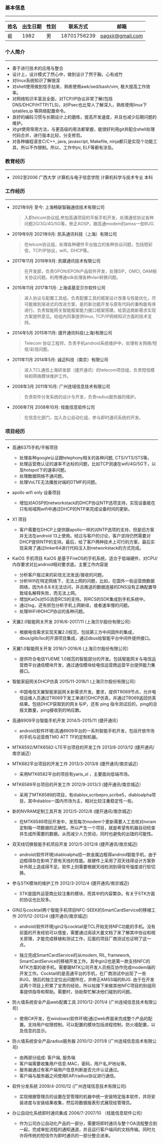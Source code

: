 ### 基本信息
---
| 姓名     | 出生日期      |  性别  |     联系方式      | 邮箱 |
|---       |---            |---     |---                |---   |
| 裴      | 1982          |  男    | 18701756239       |pagxir@gmail.com|

### 个人简介
---

- 善于进行技术的应用与整合
- 设计上，设计模式了然心中，做到设计了然于胸，心有成竹
- 对linux系统知识了解很深
- 对shell使用做到信手拈来，熟练使用awk/sed/bash/vim, 极大提高工作效率。
- 对网络知识丰富且全面，对TCP/IP协议非常了解(包括DNS/DHCP/HTTP/TLS)，对IPsec也比常人了解深入，熟练使用linux下iptables,ip 等网络配置命令。
- 良好的编码习惯与长期设计上的磨练，提高开发速度，并且也减少后期问题的维护。
- 对git使用常用方法，与更高级的用法都掌握，能很好利用git并配合shell处理代码合并，进行版本比较，分支修剪。
- 对各种编程语言C/C++, java, javascript, Makefile, ninja都只是实现个功能工具，所以不作限制。所以，工作中jni, ELF等都有涉及。

### 教育经历
---

- 2002至2006 广西大学 计算机与电子信息学院 计算机科学与技术专业 本科

### 工作经历
---

- 2021年9月        至今: 上海畅联智融通信技术有限公司
   > 入职telcom协议组,参加高通项目的平板手机开发，处理通信协议各种问题2G/3G/4G/5G等。修正AOSP，跟高通modem的amss一些BUG.

- 2019年9月   2021年9月: 凯系通讯科技（上海）有限公司
   > 在telcom协议组，处理各种硬件平台独立的各种协议问题，包括短彩信，TCP/IP协议，wifi，DHCP等。

- 2017年11月  2019年9月: 凯媒通讯技术有限公司
   > 在开发部，负责GPON/EPON产品软件开发，处理SIP，OMCI, OAM相关协议问题。利用博通sdk处理各种vlan转换问题。

- 2015年11月 2017年11月: 上海诺基亚贝尔软件公司
   > 进入协议与配置工具组，负责配置工具的框架设计改善与性能优化，尽可能做到渐进式的改进方案，是的新功能开发与原有代码的重构能有序进行。负责智能网关智能框架能力接口框架搭建。给营运商新需求实现方案提供意见。给组内同事提供linux, TCP/IP网络知识方面的技术支持。

- 2014年5月   2015年11月: 捷开通讯科技(上海)有限公司
   > Telecom 协议工程师，负责手机android系统维护中，处理有关网络/短信/彩信问题。

- 2011年11月   2014年5月: 诚迈科技（南京）有限公司
   > 进入TCL通信上海研发部（捷开通讯）的telecom项目组，负责短信模块和网络模块维护工作。

- 2008年3月   2011年10月: 广州连域信息技术有限公司
   > 负责软件分发系统的设计与开发，负责radius服务器的维护。

- 2006年7月   2008年10月: 桂能信息软件公司
   > 在信息化部门，加入办公自动化组，参与即时通讯系统的开发。

### 项目经历
---

- 高通6375手机/平板项目
  - 处理各种google认证跟telephony相关的各种问题, CTS/VTS/STS等。
  - 处理运营商认证的速率不达标的问题，比如TCP测速在wifi/4G/5G下，以及hotspot下的速率问题。
  - 处理数据网络不通问题。
  - 处理VoLTE无法播放对端的DTMF的问题。
 
- apollo wifi only 设备项目
  - 增加对AOSP的networkstack的DHCP协议NTP选项支持，实现设备能在只有局域网wifi中通过DHCP的NTP来完成设备时间的更新。
  
- X1 项目
  - 客户需要在DHCP上提供跟apollo一样的对NTP选项的支持，但是旧方案并无法在android 13上使用。经过与客户的讨论，客户坚持仍然需要对DHCP提供NTP的支持。最后，给了客户两种技术上可行的方案，最后实现采用了通过linker64进行代码注入到networkstack的方式完成。
  
- KaiOS 手机项目
   KaiOS 是基于FireOS的手机系统，适合于低端硬件，对CPU/内存要求对比android相对要求底。主要工作内容是
  - 分析客户报过来的彩信无法发送/接收的问题。
  - 分析Wifi在特定网络下，无法上网的问题，比如，在国外一些运营商数据网络，因为8.8.8.8无法访问，并且推送的数据连接的DNS没有正确配置导致域名解释失败，而无法上网。
  - 增加KaiOs对5G消息RCS的支持。将RCS的SDK集成到手机系统中。
  - 通过log，还有抓包分析手机上网断续，或者速率慢的问题。
  - 处理WiFi中DHCP协议的各种问题。

- 天翼2.0智能网关开发 2016/6-2017/11 (上海贝尔股份有限公司）
  - 根据电信需求实现天翼2.0规范，包括第三方中间固件的集成，dbus/glib/lxc的开源项目集成，通过dbus给智能平台中间件提供接口。

- 天翼1.0智能网关开发 2016/1-2016/6 (上海贝尔股份有限公司）
  - 提供符合电信YUEME 1.0规范的智能部分的开发。包括智能网关与电信运营商平台通信模块开发，通过通信模块给电信运营商运营平台提供能力集接口。

- 智能家庭网关DHCP仿真 2015/11-2016/1 (上海贝尔股份有限公司） 
  - 中国电信天翼智能家庭网关新需求开发。要求，提供TR069节点，允许电信运维人员通过TR069下发工单进行DHCP仿真，并通过TR069返回仿真结果。包括DHCP获取到的网关与IP，还有 ping 指令测试后的，ping的总报文数量，ping接收到的响应数。

- 高通8909平台智能手机开发 2014/5-2015/11 (捷开通讯）
  - android(软件环境)高通8909平台的一系列智能手机开发，包括开放市场的手机与运营商TMO ATT TF的定制机器。

- MTK6592/MTK6582-LTE平台项目的开发工作 2013/8-2013/12 (捷开通讯/南京诚迈）

- MTK682平台项目的开发工作 2013/3-2013/8 (捷开通讯/南京诚迈）
  - 采用MTK6582平台的项目有yaris_xl ，主要面向低端市场。

- MTK6589平台项目的开发工作 2012/9-2013/3 (捷开通讯/南京城迈）
  - 采用了MTK6589的项目，有diablox,scribepro,scribe5，diabloalpha项目，其中diablox一国内市场为主，相对比较注重稳定性一些。

- 新的NVRAM定制工具开发 2012/5-2012/8 (捷开通讯/南京城迈）
  - 在MTK6589项目开发中，发现每次modem个更新需要人工去核对nvram定制每一项数据的正确性。所以产生一个项目，就是希望有机器自动检查并生成所需要的数据。从而减少人力劳动，同时也避免的出错的可能性。

- 双天线切换智能手机项目开发 2012/5-2012/8 (捷开通讯/南京城迈)
  - android(软件环境)diabloalpha拾一款金属边框得android智能手机，由于边框得存在影响了原有天线的性能。故硬件上采用了双天线得设计方案弥补外观上造成得不足。软件上则需要根据天线检测到得信号强度进行软切换。

- 参与STK模块的维护工作 2012/3-2012/4 (捷开通讯/南京城迈)
  - STK是国外运营商比较注重的模块，而其中的内容繁杂。有关于STK方面的协议也比较多。

- GIN2与cocktail两个智能手机项目NFC-SEEK的SmartCardService的移植工作 2011/12-2012/4 (捷开通讯/南京城迈)
  - android(软件环境)gin2与cocktail是TCL开始支持NFC功能的手机。没有前面的开发经验可以借鉴，需要通过阅读大量文档了来了解其中协议和相关原理，才能完成移植和测试工作，后面的项目厂商测试也证明了这一点。

  - 独立完成SmartCardService的从modem, RIL, framework, SmartCardService的移植开发工作。其中gin2也是第一款支持NFC的MTK方案的收手机。需要跟MTK公司开发人员相互协作完成modem端的开发工作。Cocktail的是高通平台的手机，在厂商测试中出现了一些BUG，随后的独立定位出问题所在，并修正AMSS端的BUG. 由于在开发这两个项目上积累了宝贵的经验，所以给接下来做其他NFC项目的别组同事提供指导和帮助。需要时，协助帮忙解决他们碰到的问题。

- 防火墙系统安全产品web配置工具 2010/12-2011/4 (广州连域信息技术有限公司）
  - 使用C#开发，在windows(软件环境)通过web界面来完成整个产品的配置。支持用户权限控制。可以配置的模块包括进程控制，防火墙配置，以及信息的显示。

- 防火墙系统安全产品radius服务器 2010/12-2011/8 (广州连域信息技术有限公司)
  - 由两部分组成: 客户端, 服务端
  - 客户端需要收集用户信息:MAC，密码，用户名,IP地址等。
  - 服务器通过有客户端用户信息判断是否允许认证通过。
  - 客户端与服务器之间使用EAP/radius协议进行通信。

- 软件分发系统 2009/4-2010/12  (广州连域信息技术有限公司)
  - 实现根据管理员的设置在受管理的机器中统一安装特定版本软件，并将安装进度与安装结果收集，然后将数据报表形式展现给管理员。

- 办公自动化系统即时通讯集成 2006/7-2007/10 （桂能信息软件公司）
  - 作为公司办公自动化产品的一部分，需要将即时通讯与整个OA流程整合到一起，完成审批流程的通知通道，并且运行客户端间的文档传输。同时允许将传统的短信作为即时通讯的一部分整合进来。
